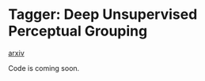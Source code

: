 # Tagger: Deep Unsupervised Perceptual Grouping

[arxiv](https://arxiv.org/abs/1606.06724)

Code is coming soon.
